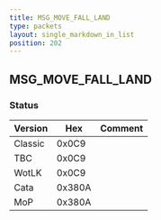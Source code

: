 ```yaml
---
title: MSG_MOVE_FALL_LAND
type: packets
layout: single_markdown_in_list
position: 202
---
```


## MSG_MOVE_FALL_LAND

### Status

Version    | Hex        | Comment
---------- | ---------- | ---------- 
Classic    | 0x0C9      | 
TBC        | 0x0C9      | 
WotLK      | 0x0C9      | 
Cata       | 0x380A     | 
MoP        | 0x380A     | 